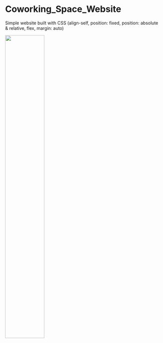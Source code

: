 # Coworking_Space_Website
Simple website built with CSS (align-self, position: fixed, position: absolute &amp; relative, flex, margin: auto)

<img width="50%" src="https://user-images.githubusercontent.com/82247833/203197875-86a92ff4-63b9-49ac-9de8-38f439dbe8fb.jpeg"/>

